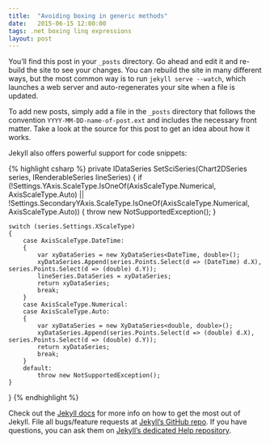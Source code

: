 ```yaml
---
title:  "Avoiding boxing in generic methods"
date:   2015-06-15 12:00:00
tags: .net boxing linq expressions
layout: post
---
```

You’ll find this post in your `_posts` directory. Go ahead and edit it and re-build the site to see your changes. You can rebuild the site in many different ways, but the most common way is to run `jekyll serve --watch`, which launches a web server and auto-regenerates your site when a file is updated.

To add new posts, simply add a file in the `_posts` directory that follows the convention `YYYY-MM-DD-name-of-post.ext` and includes the necessary front matter. Take a look at the source for this post to get an idea about how it works.

Jekyll also offers powerful support for code snippets:

{% highlight csharp %}
private IDataSeries SetSciSeries(Chart2DSeries series, IRenderableSeries lineSeries)
{
	if (!Settings.YAxis.ScaleType.IsOneOf(AxisScaleType.Numerical, AxisScaleType.Auto) || !Settings.SecondaryYAxis.ScaleType.IsOneOf(AxisScaleType.Numerical, AxisScaleType.Auto))
	{
		throw new NotSupportedException();
	}

	switch (series.Settings.XScaleType)
	{
		case AxisScaleType.DateTime:
		{
			var xyDataSeries = new XyDataSeries<DateTime, double>();
			xyDataSeries.Append(series.Points.Select(d => (DateTime) d.X), series.Points.Select(d => (double) d.Y));
			lineSeries.DataSeries = xyDataSeries;
			return xyDataSeries;
			break;
		}
		case AxisScaleType.Numerical:
		case AxisScaleType.Auto:
		{
			var xyDataSeries = new XyDataSeries<double, double>();
			xyDataSeries.Append(series.Points.Select(d => (double) d.X), series.Points.Select(d => (double) d.Y));
			return xyDataSeries;
			break;
		}
		default:
			throw new NotSupportedException();
	}
}
{% endhighlight %}

Check out the [Jekyll docs][jekyll] for more info on how to get the most out of Jekyll. File all bugs/feature requests at [Jekyll’s GitHub repo][jekyll-gh]. If you have questions, you can ask them on [Jekyll’s dedicated Help repository][jekyll-help].

[jekyll]:      http://jekyllrb.com
[jekyll-gh]:   https://github.com/jekyll/jekyll
[jekyll-help]: https://github.com/jekyll/jekyll-help
